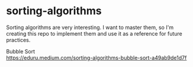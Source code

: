 # sorting-algorithms

Sorting algorithms are very interesting. I want to master them, so I'm creating this repo to implement them and use it as a reference for future practices.

Bubble Sort
<br>
https://eduru.medium.com/sorting-algorithms-bubble-sort-a49ab9de1d7f
<br>
